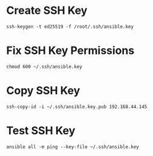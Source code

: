 # Create SSH Key
```
ssh-keygen -t ed25519 -f /root/.ssh/ansible.key
```
# Fix SSH Key Permissions
```
chmod 600 ~/.ssh/ansible.key
```

# Copy SSH Key
```
ssh-copy-id -i ~/.ssh/ansible.key.pub 192.168.44.145
```
# Test SSH Key
```
ansible all -m ping --key-file ~/.ssh/ansible.key
```
